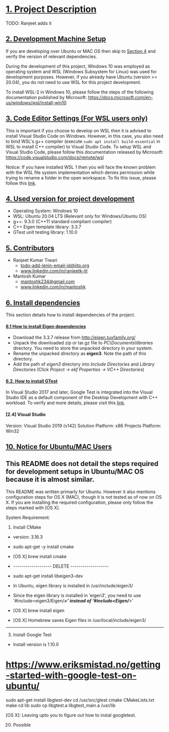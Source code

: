 # [1. Project Description](#project-description)
TODO: Ranjeet adds it

## [2. Development Machine Setup](#dev-machine-setup)
If you are developing over Ubuntu or MAC OS then skip to [Section 4](#editor-setting) and verify the version of relevant dependencies.

During the development of this project, Windows 10 was employed as operating system and WSL (Windows Subsystem for Linux) was used for development purposes. However, if you already have Ubuntu (version >= 20.04), you do not need to use WSL for this project development.

To install WSL-2 in Windows 10, please follow the steps of the following documentation published by Microsoft: https://docs.microsoft.com/en-us/windows/wsl/install-win10

## [3. Code Editor Settings (For WSL users only)](#editor-setting)
This is important if you choose to develop on WSL then it is advised to install Visual Studio Code on Windows. However, in this case, you also need to bind WSL's g++ compiler (execute `sudo apt install build-essential` in WSL to install C++ compiler) to Visual Studio Code. To setup WSL and Visual Studio Code, please follow this documentation released by Microsoft: https://code.visualstudio.com/docs/remote/wsl

Notice: If you have installed WSL 1 then you will face the known problem with the WSL file system implementation which denies permission while trying to rename a folder in the open workspace. To fix this issue, please follow this [link](https://code.visualstudio.com/docs/remote/wsl#_i-see-eaccess-permission-denied-error-trying-to-rename-a-folder-in-the-open-workspace).

## [4. Used version for project development](#project-versions)
* Operating System: Windows 10
* WSL: Ubuntu 20.04 LTS (Relevant only for Windows/Ubuntu OS)
* g++: 9.3.0 (C++11 standard compliant compiler)
* C++ Eigen template library: 3.3.7
* GTest unit testing library: 1.10.0

## [5. Contributors](#project-contributors)
- Ranjeet Kumar Tiwari
    - <todo-add-lenin-email-id@iitp.org>
    - www.linkedin.com/in/ranjeetk-iit
- Mantosh Kumar
    - <mantoshk234@gmail.com>
    - www.linkedin.com/in/mantoshk

## [6. Install dependencies](#project-install-dependencies)
This section details how to install dependencies of the project.
#### [6.1 How to install Eigen dependencies](#project-install-eigen)
- Download the 3.3.7 release from http://eigen.tuxfamily.org/
- Unpack the downloaded zip or tar.gz file to *PC\Documents\libraries* directory. You need to store the unpacked directory in your system.
- Rename the unpacked directory as **eigen3**. Note the path of this directory.
- Add the path of *eigen3* directory into  *Include Directories* and *Library Directories* 
 (Click *Project -> ekf Properties -> VC++ Directories*)

#### [6.2. How to install GTest](#project-install-gtest)
In Visual Studio 2017 and later, Google Test is integrated into the Visual Studio IDE as a
default component of the Desktop Development with C++ workload. To verify and more details,
please visit this [link](https://docs.microsoft.com/en-us/visualstudio/test/how-to-use-google-test-for-cpp?view=vs-2019).

#### [2.4] Visual Studio
Version: Visual Studio 2019 (v142)
Solution Platform: x86
Projects Platform: Win32

## [10. Notice for Ubuntu/MAC Users](#project-notice)
This README does not detail the steps required for development setups in Ubuntu/MAC OS because it is almost similar.
----------------------------

This README was written primarly for Ubuntu. However it also mentions configuration steps for OS X (MAC), though it is not tested as of now on OS X. If you are installing the required configuration, please only follow the steps marked with [OS X].

System Requirement: 
1. Install CMake
- version: 3.16.3
- sudo apt-get -y install cmake
- [OS X] brew install cmake


- ------------------- DELETE -------------------
- sudo apt-get install libeigen3-dev

- In Ubuntu, eigen library is installed in /usr/include/eigen3/
- Since the eigen library is installed in 'eigen3', you need to use '#include<eigen3/Eigen/***>' instead of '#include<Eigen/***>'
- [OS X] brew install eigen
- [OS X] Homebrew saves Eigen files in /usr/local/include/eigen3/
--------------------------------------------------------

3. Install Google Test
- Install version is 1.10.0
# https://www.eriksmistad.no/getting-started-with-google-test-on-ubuntu/
sudo apt-get install libgtest-dev
cd /usr/src/gtest
cmake CMakeLists.txt
make
cd lib
sudo cp libgtest.a libgtest_main.a /usr/lib 

[OS X]: Leaving upto you to figure out how to instal googletest.

20. Possible 
